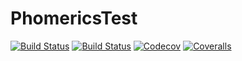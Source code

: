 # PhomericsTest

[![Build Status](https://travis-ci.com/Phomerics/PhomericsTest.jl.svg?branch=master)](https://travis-ci.com/Phomerics/PhomericsTest.jl)
[![Build Status](https://ci.appveyor.com/api/projects/status/github/Phomerics/PhomericsTest.jl?svg=true)](https://ci.appveyor.com/project/Phomerics/PhomericsTest-jl)
[![Codecov](https://codecov.io/gh/Phomerics/PhomericsTest.jl/branch/master/graph/badge.svg)](https://codecov.io/gh/Phomerics/PhomericsTest.jl)
[![Coveralls](https://coveralls.io/repos/github/Phomerics/PhomericsTest.jl/badge.svg?branch=master)](https://coveralls.io/github/Phomerics/PhomericsTest.jl?branch=master)
